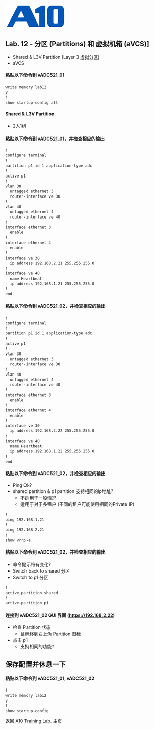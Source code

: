 ![](/Images/A10-NewLogos-Blue-NoReg-RGB-50.png)

## Lab. 12 - 分区 (Partitions) 和 虚拟机箱 (aVCS)]
 - Shared & L3V Partition (Layer 3 虚拟分区)
 - aVCS

#### 粘贴以下命令到 vADC521_01
```
write memory lab12
y
!
show startup-config all

```

#### Shared & L3V Partition
+ 2人1组
#### 粘贴以下命令到 vADC521_01，并检查相应的输出
```
!
configure terminal
!
partition p1 id 1 application-type adc
!
active p1
!
vlan 30
  untagged ethernet 3
  router-interface ve 30
!
vlan 40
  untagged ethernet 4
  router-interface ve 40
!
interface ethernet 3
  enable
!
interface ethernet 4
  enable
!
interface ve 30
  ip address 192.168.2.21 255.255.255.0
!
interface ve 40
  name Heartbeat
  ip address 192.168.1.21 255.255.255.0
!
end

```

#### 粘贴以下命令到 vADC521_02，并检查相应的输出
```
!
configure terminal
!
partition p1 id 1 application-type adc
!
active p1
!
vlan 30
  untagged ethernet 3
  router-interface ve 30
!
vlan 40
  untagged ethernet 4
  router-interface ve 40
!
interface ethernet 3
  enable
!
interface ethernet 4
  enable
!
interface ve 30
  ip address 192.168.2.22 255.255.255.0
!
interface ve 40
  name Heartbeat
  ip address 192.168.1.22 255.255.255.0
!
end

```

#### 粘贴以下命令到 vADC521_02，并检查相应的输出
+ Ping Ok?
+ shared partition & p1 partition 支持相同的ip地址?
  + 不适用于一般情况
  + 适用于对于多租户 (不同的租户可能使用相同的Private IP)
```
!
ping 192.168.1.21
!
ping 192.168.2.21
!
show vrrp-a

```

#### 粘贴以下命令到 vADC521_02，并检查相应的输出
+ 命令提示符有变化?
+ Switch back to shared 分区
+ Switch to p1 分区
```
!
active-partition shared
!
active-partition p1

```

#### 连接到 vADC521_02 GUI 界面 (https://192.168.2.22)
+ 检查 Partition 状态
  + 鼠标移到右上角 Partition 图标
+ 点击 p1
  + 支持相同的功能?

## 保存配置并休息一下
#### 粘贴以下命令到 vADC521_01, vADC521_02
```
!
write memory lab12
y
!
show startup-config

```

[返回 A10 Training Lab. 主页](https://github.com/borissiu/A10_Training_Lab)